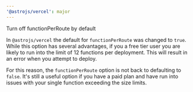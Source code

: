 ```yaml
---
'@astrojs/vercel': major
---
```


Turn off functionPerRoute by default

In `@astrojs/vercel` the default for `functionPerRoute` was changed to `true`. While this option has several advantages, if you a free tier user you are likely to run into the limit of 12 functions per deployment. This will result in an error when you attempt to deploy.

For this reason, the `functionPerRoute` option is not back to defaulting to `false`. It's still a useful option if you have a paid plan and have run into issues with your single function exceeding the size limits.
